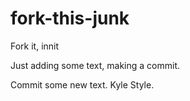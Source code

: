 # fork-this-junk
Fork it, innit

Just adding some text, making a commit.

Commit some new text. Kyle Style.
